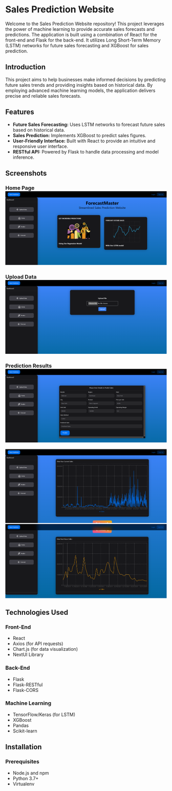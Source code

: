 # Sales Prediction Website

Welcome to the Sales Prediction Website repository! This project leverages the power of machine learning to provide accurate sales forecasts and predictions. The application is built using a combination of React for the front-end and Flask for the back-end. It utilizes Long Short-Term Memory (LSTM) networks for future sales forecasting and XGBoost for sales prediction.

## Introduction

This project aims to help businesses make informed decisions by predicting future sales trends and providing insights based on historical data. By employing advanced machine learning models, the application delivers precise and reliable sales forecasts.

## Features

- **Future Sales Forecasting:** Uses LSTM networks to forecast future sales based on historical data.
- **Sales Prediction:** Implements XGBoost to predict sales figures.
- **User-Friendly Interface:** Built with React to provide an intuitive and responsive user interface.
- **RESTful API:** Powered by Flask to handle data processing and model inference.

## Screenshots

### Home Page ![homepage](assets/homepagescreenshot.png)
### Upload Data ![upload](assets/uploadscreenshot.png)
### Prediction Results ![regression](assets/lstmscreenshot.png)
![pastsales](assets/pastsalesscreenshot.png)
![futuresales](assets/futuresalesscreenshot.png)
## Technologies Used

### Front-End

- React
- Axios (for API requests)
- Chart.js (for data visualization)
- NextUI Library

### Back-End

- Flask
- Flask-RESTful
- Flask-CORS

### Machine Learning

- TensorFlow/Keras (for LSTM)
- XGBoost
- Pandas
- Scikit-learn

## Installation

### Prerequisites

- Node.js and npm
- Python 3.7+
- Virtualenv
